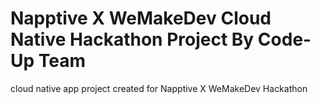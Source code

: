 # Napptive X WeMakeDev Cloud Native Hackathon Project By Code-Up Team
cloud native app project created for Napptive X WeMakeDev Hackathon
